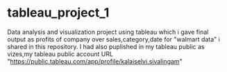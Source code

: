 # tableau_project_1
Data analysis and visualization project using tableau which i gave final output as profits of company over sales,category,date for "walmart data" i shared in this  repository.
I had also puplished in my tableau public as vizes,my tableau public account URL "https://public.tableau.com/app/profile/kalaiselvi.sivalingam"
